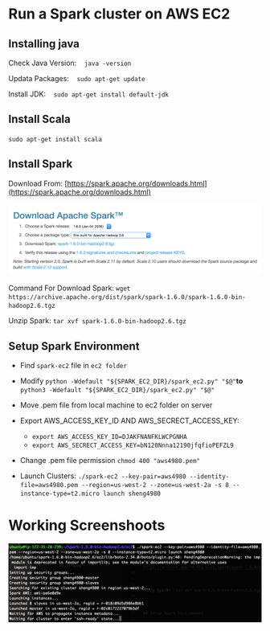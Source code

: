 
# Run a Spark cluster on AWS EC2

## Installing java

Check Java Version: &nbsp;&nbsp;&nbsp;`java -version`

Updata Packages: &nbsp;&nbsp;&nbsp;`sudo apt-get update` 

Install JDK: &nbsp;&nbsp;&nbsp;`sudo apt-get install default-jdk`
 

## Install Scala

`sudo apt-get install scala`

## Install Spark

  

Download From: [https://spark.apache.org/downloads.html](https://spark.apache.org/downloads.html)

  

![Screenshot](/ss1.png  "Download Spark")

  

Command For Download Spark: `wget https://archive.apache.org/dist/spark/spark-1.6.0/spark-1.6.0-bin-hadoop2.6.tgz`

  

Unzip Spark: `tar xvf spark-1.6.0-bin-hadoop2.6.tgz`

  

## Setup Spark Environment

+ Find `spark-ec2` file in `ec2 folder`

+ Modify `python -Wdefault "${SPARK_EC2_DIR}/spark_ec2.py" "$@"`__to__  `python3 -Wdefault "${SPARK_EC2_DIR}/spark_ec2.py" "$@"`
+ Move .pem file from local machine to ec2 folder on server
+ Export AWS_ACCESS_KEY_ID AND AWS_SECRECT_ACCESS_KEY:
	+ `export AWS_ACCESS_KEY_ID=DJAKFNANFKLWCPGNHA`
	+ `export AWS_SECRECT_ACCESS_KEY=bN120Nnna12190jfqfioPEFZL9`
+ Change .pem file permission `chmod 400 "aws4980.pem"`
+ Launch Clusters:  `./spark-ec2 --key-pair=aws4980 --identity-file=aws4980.pem --region=us-west-2 --zone=us-west-2a -s 8 --instance-type=t2.micro launch sheng4980`

# Working Screenshoots
![Screenshot](/ss2.png "Spark Running")
